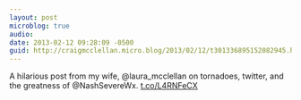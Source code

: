 ```yaml
---
layout: post
microblog: true
audio: 
date: 2013-02-12 09:28:09 -0500
guid: http://craigmcclellan.micro.blog/2013/02/12/t301336895152082945.html
---
```

A hilarious post from my wife, @laura_mcclellan on tornadoes, twitter, and the greatness of @NashSevereWx.   [t.co/L4RNFeCX](http://t.co/L4RNFeCX)
